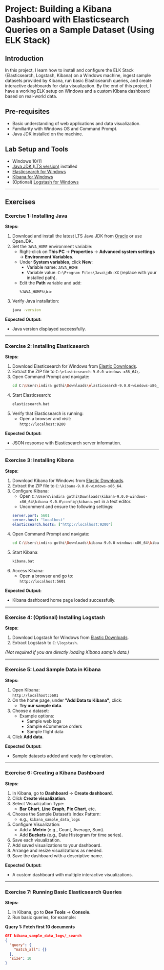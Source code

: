 # Project: Building a Kibana Dashboard with Elasticsearch Queries on a Sample Dataset (Using ELK Stack)

## Introduction
In this project, I learn how to install and configure the ELK Stack (Elasticsearch, Logstash, Kibana) on a Windows machine, ingest sample datasets provided by Kibana, run basic Elasticsearch queries, and create interactive dashboards for data visualization. By the end of this project, I have a working ELK setup on Windows and a custom Kibana dashboard based on real-world data.

## Pre-requisites
- Basic understanding of web applications and data visualization.
- Familiarity with Windows OS and Command Prompt.
- Java JDK installed on the machine.

## Lab Setup and Tools
- Windows 10/11
- [Java JDK (LTS version)](https://www.oracle.com/java/technologies/javase-downloads.html) installed
- [Elasticsearch for Windows](https://www.elastic.co/downloads/elasticsearch)
- [Kibana for Windows](https://www.elastic.co/downloads/kibana)
- (Optional) [Logstash for Windows](https://www.elastic.co/downloads/logstash)

---

## Exercises

### Exercise 1: Installing Java

**Steps:**
1. Download and install the latest LTS Java JDK from [Oracle](https://www.oracle.com/java/technologies/javase-downloads.html) or use OpenJDK.
2. Set the `JAVA_HOME` environment variable:
    - Right-click on **This PC** → **Properties** → **Advanced system settings** → **Environment Variables**.
    - Under **System variables**, click **New**:
        - Variable name: `JAVA_HOME`
        - Variable value: `C:\Program Files\Java\jdk-XX` (replace with your installed path).
    - Edit the **Path** variable and add:
      ```
      %JAVA_HOME%\bin
      ```
3. Verify Java installation:
    ```bash
    java -version
    ```

**Expected Output:**
- Java version displayed successfully.

---

### Exercise 2: Installing Elasticsearch

**Steps:**
1. Download Elasticsearch for Windows from [Elastic Downloads](https://www.elastic.co/downloads/elasticsearch).
2. Extract the ZIP file to `C:\elasticsearch-9.0.0-windows-x86_64\`.
3. Open Command Prompt and navigate:
    ```bash
    cd C:\Users\indira gothi\Downloads\elasticsearch-9.0.0-windows-x86_64\elasticsearch-9.0.0\bin
    ```
4. Start Elasticsearch:
    ```bash
    elasticsearch.bat
    ```
5. Verify that Elasticsearch is running:
    - Open a browser and visit:  
      `http://localhost:9200`

**Expected Output:**
- JSON response with Elasticsearch server information.

---

### Exercise 3: Installing Kibana

**Steps:**
1. Download Kibana for Windows from [Elastic Downloads](https://www.elastic.co/downloads/kibana).
2. Extract the ZIP file to `C:\kibana-9.0.0-windows-x86_64`.
3. Configure Kibana:
    - Open `C:\Users\indira gothi\Downloads\kibana-9.0.0-windows-x86_64\kibana-9.0.0\config\kibana.yml` in a text editor.
    - Uncomment and ensure the following settings:
    ```yaml
    server.port: 5601
    server.host: "localhost"
    elasticsearch.hosts: ["http://localhost:9200"]
    ```
4. Open Command Prompt and navigate:
    ```bash
    cd C:\Users\indira gothi\Downloads\kibana-9.0.0-windows-x86_64\kibana-9.0.0\bin
    ```
5. Start Kibana:
    ```bash
    kibana.bat
    ```
6. Access Kibana:
    - Open a browser and go to:  
      `http://localhost:5601`

**Expected Output:**
- Kibana dashboard home page loaded successfully.

---

### Exercise 4: (Optional) Installing Logstash

**Steps:**
1. Download Logstash for Windows from [Elastic Downloads](https://www.elastic.co/downloads/logstash).
2. Extract Logstash to `C:\logstash`.

*(Not required if you are directly loading Kibana sample data.)*

---

### Exercise 5: Load Sample Data in Kibana

**Steps:**
1. Open Kibana:  
   `http://localhost:5601`
2. On the home page, under **"Add Data to Kibana"**, click:
    - **Try our sample data**.
3. Choose a dataset:
    - Example options:
        - Sample web logs
        - Sample eCommerce orders
        - Sample flight data
4. Click **Add data**.

**Expected Output:**
- Sample datasets added and ready for exploration.

---

### Exercise 6: Creating a Kibana Dashboard

**Steps:**
1. In Kibana, go to **Dashboard** → **Create dashboard**.
2. Click **Create visualization**.
3. Select Visualization Type:
    - **Bar Chart**, **Line Graph**, **Pie Chart**, etc.
4. Choose the Sample Dataset’s Index Pattern:
    - e.g., `kibana_sample_data_logs`
5. Configure Visualization:
    - Add a **Metric** (e.g., Count, Average, Sum).
    - Add **Buckets** (e.g., Date Histogram for time series).
6. Save each visualization.
7. Add saved visualizations to your dashboard.
8. Arrange and resize visualizations as needed.
9. Save the dashboard with a descriptive name.

**Expected Output:**
- A custom dashboard with multiple interactive visualizations.

---

### Exercise 7: Running Basic Elasticsearch Queries

**Steps:**
1. In Kibana, go to **Dev Tools** → **Console**.
2. Run basic queries, for example:

**Query 1: Fetch first 10 documents**
```json
GET kibana_sample_data_logs/_search
{
  "query": {
    "match_all": {}
  },
  "size": 10
}
